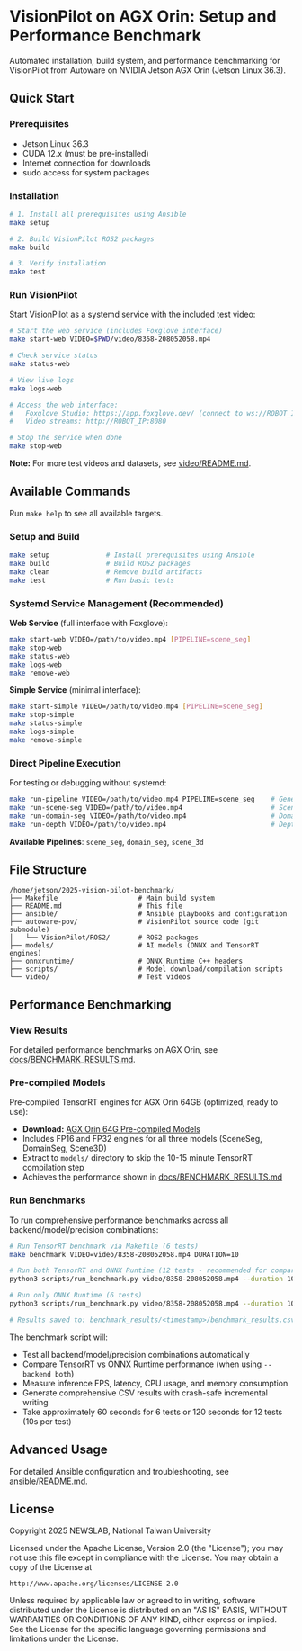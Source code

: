 # VisionPilot on AGX Orin: Setup and Performance Benchmark

Automated installation, build system, and performance benchmarking for VisionPilot from Autoware on NVIDIA Jetson AGX Orin (Jetson Linux 36.3).

## Quick Start

### Prerequisites

- Jetson Linux 36.3
- CUDA 12.x (must be pre-installed)
- Internet connection for downloads
- sudo access for system packages

### Installation

```bash
# 1. Install all prerequisites using Ansible
make setup

# 2. Build VisionPilot ROS2 packages
make build

# 3. Verify installation
make test
```

### Run VisionPilot

Start VisionPilot as a systemd service with the included test video:

```bash
# Start the web service (includes Foxglove interface)
make start-web VIDEO=$PWD/video/8358-208052058.mp4

# Check service status
make status-web

# View live logs
make logs-web

# Access the web interface:
#   Foxglove Studio: https://app.foxglove.dev/ (connect to ws://ROBOT_IP:8765)
#   Video streams: http://ROBOT_IP:8080

# Stop the service when done
make stop-web
```

**Note:** For more test videos and datasets, see [video/README.md](video/README.md).

## Available Commands

Run `make help` to see all available targets.

### Setup and Build
```bash
make setup              # Install prerequisites using Ansible
make build              # Build ROS2 packages
make clean              # Remove build artifacts
make test               # Run basic tests
```

### Systemd Service Management (Recommended)

**Web Service** (full interface with Foxglove):
```bash
make start-web VIDEO=/path/to/video.mp4 [PIPELINE=scene_seg]
make stop-web
make status-web
make logs-web
make remove-web
```

**Simple Service** (minimal interface):
```bash
make start-simple VIDEO=/path/to/video.mp4 [PIPELINE=scene_seg]
make stop-simple
make status-simple
make logs-simple
make remove-simple
```

### Direct Pipeline Execution

For testing or debugging without systemd:
```bash
make run-pipeline VIDEO=/path/to/video.mp4 PIPELINE=scene_seg    # Generic
make run-scene-seg VIDEO=/path/to/video.mp4                      # Scene segmentation
make run-domain-seg VIDEO=/path/to/video.mp4                     # Domain segmentation
make run-depth VIDEO=/path/to/video.mp4                          # Depth estimation
```

**Available Pipelines**: `scene_seg`, `domain_seg`, `scene_3d`

## File Structure

```
/home/jetson/2025-vision-pilot-benchmark/
├── Makefile                    # Main build system
├── README.md                   # This file
├── ansible/                    # Ansible playbooks and configuration
├── autoware-pov/               # VisionPilot source code (git submodule)
│   └── VisionPilot/ROS2/       # ROS2 packages
├── models/                     # AI models (ONNX and TensorRT engines)
├── onnxruntime/                # ONNX Runtime C++ headers
├── scripts/                    # Model download/compilation scripts
└── video/                      # Test videos
```

## Performance Benchmarking

### View Results

For detailed performance benchmarks on AGX Orin, see [docs/BENCHMARK_RESULTS.md](docs/BENCHMARK_RESULTS.md).

### Pre-compiled Models

Pre-compiled TensorRT engines for AGX Orin 64GB (optimized, ready to use):

- **Download:** [AGX Orin 64G Pre-compiled Models](https://newslabn.csie.ntu.edu.tw/drive/d/s/15KS5zS0saqd5CvLHFfungJMsOitkC3V/x9WpnVsIh3tjeD_TEIRlLMKsaXUfdelS-e76AXV8xpgw)
- Includes FP16 and FP32 engines for all three models (SceneSeg, DomainSeg, Scene3D)
- Extract to `models/` directory to skip the 10-15 minute TensorRT compilation step
- Achieves the performance shown in [docs/BENCHMARK_RESULTS.md](docs/BENCHMARK_RESULTS.md)

### Run Benchmarks

To run comprehensive performance benchmarks across all backend/model/precision combinations:

```bash
# Run TensorRT benchmark via Makefile (6 tests)
make benchmark VIDEO=video/8358-208052058.mp4 DURATION=10

# Run both TensorRT and ONNX Runtime (12 tests - recommended for comparison)
python3 scripts/run_benchmark.py video/8358-208052058.mp4 --duration 10 --backend both

# Run only ONNX Runtime (6 tests)
python3 scripts/run_benchmark.py video/8358-208052058.mp4 --duration 10 --backend onnxruntime

# Results saved to: benchmark_results/<timestamp>/benchmark_results.csv
```

The benchmark script will:
- Test all backend/model/precision combinations automatically
- Compare TensorRT vs ONNX Runtime performance (when using `--backend both`)
- Measure inference FPS, latency, CPU usage, and memory consumption
- Generate comprehensive CSV results with crash-safe incremental writing
- Take approximately 60 seconds for 6 tests or 120 seconds for 12 tests (10s per test)

## Advanced Usage

For detailed Ansible configuration and troubleshooting, see [ansible/README.md](ansible/README.md).

## License

Copyright 2025 NEWSLAB, National Taiwan University

Licensed under the Apache License, Version 2.0 (the "License");
you may not use this file except in compliance with the License.
You may obtain a copy of the License at

    http://www.apache.org/licenses/LICENSE-2.0

Unless required by applicable law or agreed to in writing, software
distributed under the License is distributed on an "AS IS" BASIS,
WITHOUT WARRANTIES OR CONDITIONS OF ANY KIND, either express or implied.
See the License for the specific language governing permissions and
limitations under the License.
